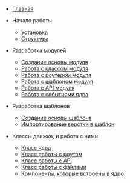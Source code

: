 - [Главная](/)

* Начало работы
  - [Установка](install.md)
  - [Структура](skelet.md)

* Разработка модулей
  - [Создание основы модуля](m-init.md)
  - [Работа с классом модуля](m-src.md)
  - [Работа с роутером модуля](m-route.md)
  - [Работа с шаблоном модуля](m-tem.md)
  - [Работа с API модуля](m-api.md)
  - [Работа с событиями ядра](m-events.md)

* Разработка шаблонов
  - [Создание основы шаблона](t-init.md)
  - [Импортирование верстки в шаблон](t-cssjs.md)

* Классы движка, и работа с ними
  - [Класс ядра](core.md)
  - [Класс работы с роутом](route.md)
  - [Класс работы с API](api.md)
  - [Класс работы c файлами](files.md)
  - [Компоненты, которые встроены в ядро](components.md)